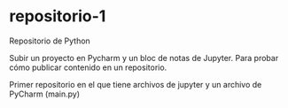 # repositorio-1
Repositorio de Python

Subir un proyecto en Pycharm y un bloc de notas de Jupyter.
Para probar cómo publicar contenido en un repositorio.

Primer repositorio en el que tiene archivos de jupyter y un archivo de PyCharm (main.py)
